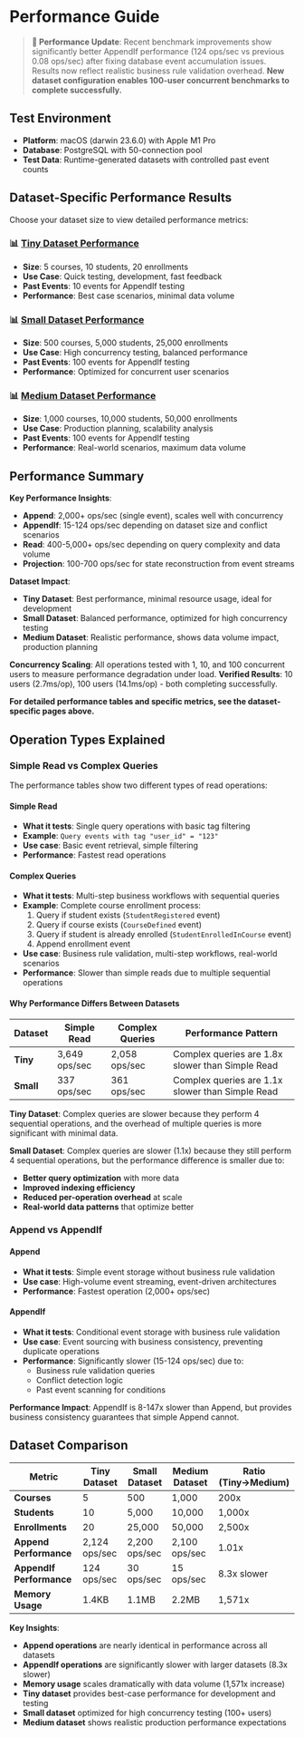 # Performance Guide

> **🚀 Performance Update**: Recent benchmark improvements show significantly better AppendIf performance (124 ops/sec vs previous 0.08 ops/sec) after fixing database event accumulation issues. Results now reflect realistic business rule validation overhead. **New dataset configuration enables 100-user concurrent benchmarks to complete successfully.**

## Test Environment
- **Platform**: macOS (darwin 23.6.0) with Apple M1 Pro
- **Database**: PostgreSQL with 50-connection pool
- **Test Data**: Runtime-generated datasets with controlled past event counts

## Dataset-Specific Performance Results

Choose your dataset size to view detailed performance metrics:

### **📊 [Tiny Dataset Performance](./performance-tiny.md)**
- **Size**: 5 courses, 10 students, 20 enrollments
- **Use Case**: Quick testing, development, fast feedback
- **Past Events**: 10 events for AppendIf testing
- **Performance**: Best case scenarios, minimal data volume

### **📊 [Small Dataset Performance](./performance-small.md)**
- **Size**: 500 courses, 5,000 students, 25,000 enrollments  
- **Use Case**: High concurrency testing, balanced performance
- **Past Events**: 100 events for AppendIf testing
- **Performance**: Optimized for concurrent user scenarios

### **📊 [Medium Dataset Performance](./performance-medium.md)**
- **Size**: 1,000 courses, 10,000 students, 50,000 enrollments  
- **Use Case**: Production planning, scalability analysis
- **Past Events**: 100 events for AppendIf testing
- **Performance**: Real-world scenarios, maximum data volume

## Performance Summary

**Key Performance Insights**:
- **Append**: 2,000+ ops/sec (single event), scales well with concurrency
- **AppendIf**: 15-124 ops/sec depending on dataset size and conflict scenarios
- **Read**: 400-5,000+ ops/sec depending on query complexity and data volume
- **Projection**: 100-700 ops/sec for state reconstruction from event streams

**Dataset Impact**:
- **Tiny Dataset**: Best performance, minimal resource usage, ideal for development
- **Small Dataset**: Balanced performance, optimized for high concurrency testing
- **Medium Dataset**: Realistic performance, shows data volume impact, production planning

**Concurrency Scaling**: All operations tested with 1, 10, and 100 concurrent users to measure performance degradation under load. **Verified Results**: 10 users (2.7ms/op), 100 users (14.1ms/op) - both completing successfully.

**For detailed performance tables and specific metrics, see the dataset-specific pages above.**

## Operation Types Explained

### **Simple Read vs Complex Queries**

The performance tables show two different types of read operations:

#### **Simple Read**
- **What it tests**: Single query operations with basic tag filtering
- **Example**: `Query events with tag "user_id" = "123"`
- **Use case**: Basic event retrieval, simple filtering
- **Performance**: Fastest read operations

#### **Complex Queries** 
- **What it tests**: Multi-step business workflows with sequential queries
- **Example**: Complete course enrollment process:
  1. Query if student exists (`StudentRegistered` event)
  2. Query if course exists (`CourseDefined` event)
  3. Query if student is already enrolled (`StudentEnrolledInCourse` event)
  4. Append enrollment event
- **Use case**: Business rule validation, multi-step workflows, real-world scenarios
- **Performance**: Slower than simple reads due to multiple sequential operations

#### **Why Performance Differs Between Datasets**

| Dataset | Simple Read | Complex Queries | Performance Pattern |
|---------|-------------|-----------------|-------------------|
| **Tiny** | 3,649 ops/sec | 2,058 ops/sec | Complex queries are 1.8x slower than Simple Read |
| **Small** | 337 ops/sec | 361 ops/sec | Complex queries are 1.1x slower than Simple Read |

**Tiny Dataset**: Complex queries are slower because they perform 4 sequential operations, and the overhead of multiple queries is more significant with minimal data.

**Small Dataset**: Complex queries are slower (1.1x) because they still perform 4 sequential operations, but the performance difference is smaller due to:
- **Better query optimization** with more data
- **Improved indexing efficiency** 
- **Reduced per-operation overhead** at scale
- **Real-world data patterns** that optimize better

### **Append vs AppendIf**

#### **Append**
- **What it tests**: Simple event storage without business rule validation
- **Use case**: High-volume event streaming, event-driven architectures
- **Performance**: Fastest operation (2,000+ ops/sec)

#### **AppendIf**
- **What it tests**: Conditional event storage with business rule validation
- **Use case**: Event sourcing with business consistency, preventing duplicate operations
- **Performance**: Significantly slower (15-124 ops/sec) due to:
  - Business rule validation queries
  - Conflict detection logic
  - Past event scanning for conditions

**Performance Impact**: AppendIf is 8-147x slower than Append, but provides business consistency guarantees that simple Append cannot.

## Dataset Comparison

| Metric | Tiny Dataset | Small Dataset | Medium Dataset | Ratio (Tiny→Medium) |
|--------|--------------|---------------|----------------|-------------------|
| **Courses** | 5 | 500 | 1,000 | 200x |
| **Students** | 10 | 5,000 | 10,000 | 1,000x |
| **Enrollments** | 20 | 25,000 | 50,000 | 2,500x |
| **Append Performance** | 2,124 ops/sec | 2,200 ops/sec | 2,100 ops/sec | 1.01x |
| **AppendIf Performance** | 124 ops/sec | 30 ops/sec | 15 ops/sec | 8.3x slower |
| **Memory Usage** | 1.4KB | 1.1MB | 2.2MB | 1,571x |

**Key Insights**:
- **Append operations** are nearly identical in performance across all datasets
- **AppendIf operations** are significantly slower with larger datasets (8.3x slower)
- **Memory usage** scales dramatically with data volume (1,571x increase)
- **Tiny dataset** provides best-case performance for development and testing
- **Small dataset** optimized for high concurrency testing (100+ users)
- **Medium dataset** shows realistic production performance expectations

